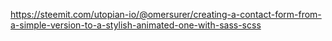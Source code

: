 
https://steemit.com/utopian-io/@omersurer/creating-a-contact-form-from-a-simple-version-to-a-stylish-animated-one-with-sass-scss
